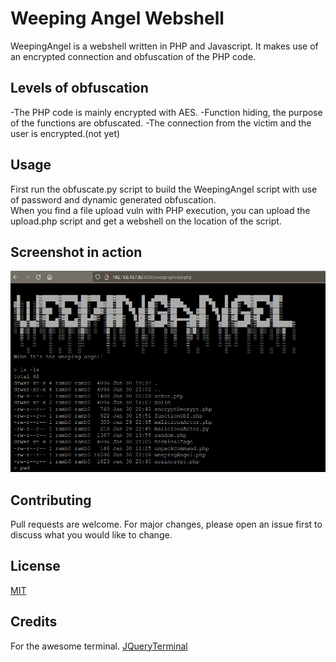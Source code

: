 # Weeping Angel Webshell

WeepingAngel is a webshell written in PHP and Javascript. It makes use of an encrypted connection and obfuscation of the PHP code.

## Levels of obfuscation
-The PHP code is mainly encrypted with AES.
-Function hiding, the purpose of the functions are obfuscated.
-The connection from the victim and the user is encrypted.(not yet)  

## Usage
First run the obfuscate.py script to build the WeepingAngel script with use of password and dynamic generated obfuscation.  
When you find a file upload vuln with PHP execution, you can upload the upload.php script and get a webshell on the location of the script.  

## Screenshot in action
![Screenshot](/weepingAngel_screenshot.png)

## Contributing
Pull requests are welcome. For major changes, please open an issue first to discuss what you would like to change.

## License
[MIT](https://choosealicense.com/licenses/mit/)

## Credits
For the awesome terminal. [JQueryTerminal](https://terminal.jcubic.pl/)
